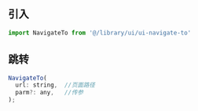 ## 引入
```javascript
import NavigateTo from '@/library/ui/ui-navigate-to'
```

## 跳转
```javascript
NavigateTo(
  url: string,  //页面路径
  parm?: any,   //传参
);
```
